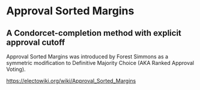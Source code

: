 # Approval Sorted Margins
## A Condorcet-completion method with explicit approval cutoff

Approval Sorted Margins was introduced by Forest Simmons as a symmetric
modification to Definitive Majority Choice (AKA Ranked Approval Voting).

https://electowiki.org/wiki/Approval_Sorted_Margins
